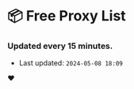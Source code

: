 # :package: Free Proxy List
### Updated every 15 minutes.

- Last updated: `2024-05-08 18:09`

:heart:

